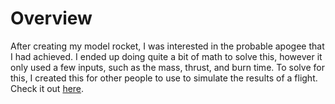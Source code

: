 # Overview

After creating my model rocket, I was interested in the probable apogee that I had achieved. I ended up doing quite a bit of math to solve this, however it only used a few inputs, such as the mass, thrust, and burn time. To solve for this, I created this for other people to use to simulate the results of a flight. Check it out [here](https://owenmoogk.github.io/rocket-calculator).

